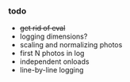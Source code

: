 ### todo
- ~~get rid of eval~~
- logging dimensions?
- scaling and normalizing photos
- first N photos in log
- independent onloads
- line-by-line logging
